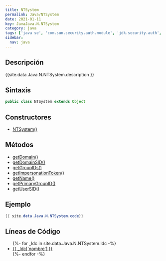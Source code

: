 ```yaml
---
title: NTSystem
permalink: Java/NTSystem
date: 2021-01-11
key: JavaJava.N.NTSystem
category: java
tags: ['java se', 'com.sun.security.auth.module', 'jdk.security.auth', 'clase java', 'Java 1.0']
sidebar: 
  nav: java
---
```


## Descripción
{{site.data.Java.N.NTSystem.description }}

## Sintaxis
~~~java
public class NTSystem extends Object
~~~

## Constructores
* [NTSystem()](/Java/NTSystem/NTSystem/)

## Métodos
* [getDomain()](/Java/NTSystem/getDomain)
* [getDomainSID()](/Java/NTSystem/getDomainSID)
* [getGroupIDs()](/Java/NTSystem/getGroupIDs)
* [getImpersonationToken()](/Java/NTSystem/getImpersonationToken)
* [getName()](/Java/NTSystem/getName)
* [getPrimaryGroupID()](/Java/NTSystem/getPrimaryGroupID)
* [getUserSID()](/Java/NTSystem/getUserSID)

## Ejemplo
~~~java
{{ site.data.Java.N.NTSystem.code}}
~~~

## Líneas de Código
<ul>
{%- for _ldc in site.data.Java.N.NTSystem.ldc -%}
   <li>
       <a href="{{_ldc['url'] }}">{{ _ldc['nombre'] }}</a>
   </li>
{%- endfor -%}
</ul>
